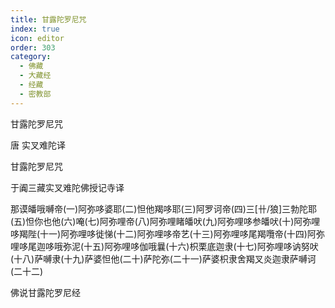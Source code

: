 ```yaml
---
title: 甘露陀罗尼咒
index: true
icon: editor
order: 303
category:
  - 佛藏
  - 大藏经
  - 经藏
  - 密教部
---
```


  甘露陀罗尼咒  

唐 实叉难陀译  

甘露陀罗尼咒  

于阗三藏实叉难陀佛授记寺译  

那谟皤哦嚩帝(一)阿弥哆婆耶(二)怛他羯哆耶(三)阿罗诃帝(四)三[卄/狼]三勃陀耶(五)怛你也他(六)唵(七)阿弥哩帝(八)阿弥哩睹皤吠(九)阿弥哩哆参皤吠(十)阿弥哩哆羯陛(十一)阿弥哩哆徙悌(十二)阿弥哩哆帝艺(十三)阿弥哩哆尾羯囕帝(十四)阿弥哩哆尾迦哆哦弥泥(十五)阿弥哩哆伽哦曩(十六)枳栗底迦隶(十七)阿弥哩哆讷努吠(十八)萨嚩隶(十九)萨婆怛他(二十)萨陀弥(二十一)萨婆枳隶舍羯叉炎迦隶萨嚩诃(二十二)  

佛说甘露陀罗尼经  
